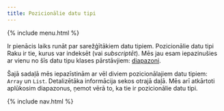 ```yaml
---
title: Pozicionālie datu tipi
---
```


{% include menu.html %}

Ir pienācis laiks runāt par sarežģītākiem datu tipiem. Pozicionālie datu tipi Raku ir tie, kurus var indeksēt (vai _subscriptēt_). Mēs jau esam iepazinušies ar vienu no šīs datu tipu klases pārstāvjiem: [diapazoni](/lv/essentials/ranges).

Šajā sadaļā mēs iepazīstinām ar vēl diviem pozicionālajiem datu tipiem: `Array` un `List`. Detalizētāka informācija sekos otrajā daļā. Mēs arī atkārtoti aplūkosim diapazonus, ņemot vērā to, ka tie ir pozicionālie datu tipi.

{% include nav.html %}